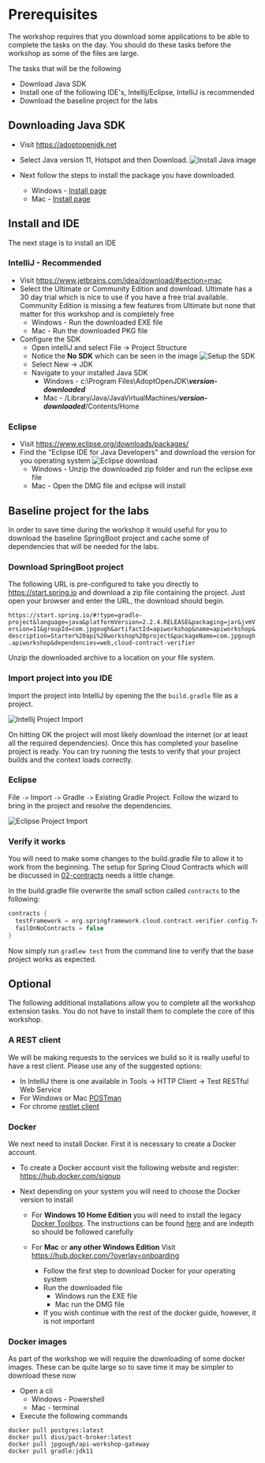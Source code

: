# Prerequisites

The workshop requires that you download some applications to be able to complete the tasks on the day.
You should do these tasks before the workshop as some of the files are large.

The tasks that will be the following

* Download Java SDK
* Install one of the following IDE's, Intellij/Eclipse, IntelliJ is recommended
* Download the baseline project for the labs

## Downloading Java SDK

* Visit https://adoptopenjdk.net

* Select Java version 11, Hotspot and then Download.
   ![Install Java image](images/java_install.png)

* Next follow the steps to install the package you have downloaded.
  * Windows - [Install page](https://adoptopenjdk.net/installation.html?variant=openjdk11&jvmVariant=hotspot#windows-msi)
  * Mac - [Install page](https://adoptopenjdk.net/installation.html?variant=openjdk11&jvmVariant=hotspot#macos-pkg)

## Install and IDE

The next stage is to install an IDE

### IntelliJ - Recommended

* Visit https://www.jetbrains.com/idea/download/#section=mac
* Select the Ultimate or Community Edition and download. Ultimate has a 30 day trial which is nice to use if you have a free trial available. Community Edition is missing a few features from Ultimate but none that matter for this workshop and is completely free
  * Windows - Run the downloaded EXE file
  * Mac - Run the downloaded PKG file
* Configure the SDK
  * Open intelliJ and select File -> Project Structure
  * Notice the **No SDK** which can be seen in the image
  ![Setup the SDK](images/no_sdk.png)
  * Select New -> JDK
  * Navigate to your installed Java SDK
    * Windows - c:\Program Files\AdoptOpenJDK\\***version-downloaded***
    * Mac - /Library/Java/JavaVirtualMachines/***version-downloaded***/Contents/Home

### Eclipse

* Visit https://www.eclipse.org/downloads/packages/
* Find the "Eclipse IDE for Java Developers" and download the version for you operating system
![Eclipse download](images/eclipse_install.png)
  * Windows - Unzip the downloaded zip folder and run the eclipse.exe file
  * Mac - Open the DMG file and eclipse will install

## Baseline project for the labs

In order to save time during the workshop it would useful for you to download the baseline SpringBoot project and cache some of dependencies that will be needed for the labs.

### Download SpringBoot project

The following URL is pre-configured to take you directly to https://start.spring.io and download a zip file containing the project. Just open your browser and enter the URL, the download should begin.

`https://start.spring.io/#!type=gradle-project&language=java&platformVersion=2.2.4.RELEASE&packaging=jar&jvmVersion=11&groupId=com.jpgough&artifactId=apiworkshop&name=apiworkshop&description=Starter%20api%20workshop%20project&packageName=com.jpgough.apiworkshop&dependencies=web,cloud-contract-verifier`

Unzip the downloaded archive to a location on your file system.

### Import project into you IDE

Import the project into IntelliJ by opening the the `build.gradle` file as a project.

![Intellij Project Import](../01-spring-boot/01B-sample-import.png)

On hitting OK the project will most likely download the internet (or at least all the required dependencies).
Once this has completed your baseline project is ready. 
You can try running the tests to verify that your project builds and the context loads correctly.

### Eclipse

File `->` Import `->` Gradle `->` Existing Gradle Project.
Follow the wizard to bring in the project and resolve the dependencies.

![Eclipse Project Import](../01-spring-boot/01B2-eclipse.png)

### Verify it works

You will need to make some changes to the build.gradle file to allow it to work from the beginning.
The setup for Spring Cloud Contracts which will be discussed in [02-contracts](02-contracts/README.md) needs a little change.

In the build.gradle file overwrite the small sction called `contracts` to the following:

```groovy
contracts {
  testFramework = org.springframework.cloud.contract.verifier.config.TestFramework.JUNIT5
  failOnNoContracts = false
}
```

Now simply run `gradlew test` from the command line to verify that the base project works as expected.

## Optional

The following additional installations allow you to complete all the workshop extension tasks. You do not have to install them to complete the core of this workshop.

### A REST client

We will be making requests to the services we build so it is really useful to have a rest client. Please use any of the suggested options:

* In IntelliJ there is one available in Tools -> HTTP Client -> Test RESTful Web Service
* For Windows or Mac [POSTman](https://www.getpostman.com/downloads/)
* For chrome [restlet client](https://chrome.google.com/webstore/detail/restlet-client-rest-api-t/aejoelaoggembcahagimdiliamlcdmfm?hl=en)

### Docker

We next need to install Docker. First it is necessary to create a Docker account.

* To create a Docker account visit the following website and register: https://hub.docker.com/signup

* Next depending on your system you will need to choose the Docker version to install

  * For **Windows 10 Home Edition** you will need to install the legacy [Docker Toolbox](https://docs.docker.com/toolbox/toolbox_install_windows/). The instructions can be found [here](https://docs.docker.com/toolbox/toolbox_install_windows/) and are indepth so should be followed carefully

  * For **Mac** or **any other Windows Edition** Visit https://hub.docker.com/?overlay=onboarding
    * Follow the first step to download Docker for your operating system
    * Run the downloaded file
      * Windows run the EXE file
      * Mac run the DMG file
    * If you wish continue with the rest of the docker guide, however, it is not important

### Docker images

As part of the workshop we will require the downloading of some docker images. These can be quite large so to save time it may be simpler to download these now

* Open a cli
  * Windows - Powershell
  * Mac - terminal
* Execute the following commands

```docker
docker pull postgres:latest
docker pull dius/pact-broker:latest
docker pull jpgough/api-workshop-gateway
docker pull gradle:jdk11
```

